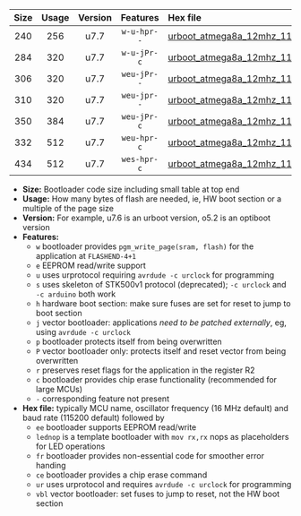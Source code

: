 |Size|Usage|Version|Features|Hex file|
|:-:|:-:|:-:|:-:|:--|
|240|256|u7.7|`w-u-hpr--`|[urboot_atmega8a_12mhz_115200bps_lednop_fr_ur.hex](https://raw.githubusercontent.com/stefanrueger/urboot.hex/main/mcus/atmega8a/fcpu_12mhz/115200_bps/urboot_atmega8a_12mhz_115200bps_lednop_fr_ur.hex)|
|284|320|u7.7|`w-u-jPr-c`|[urboot_atmega8a_12mhz_115200bps_lednop_fr_ce_ur_vbl.hex](https://raw.githubusercontent.com/stefanrueger/urboot.hex/main/mcus/atmega8a/fcpu_12mhz/115200_bps/urboot_atmega8a_12mhz_115200bps_lednop_fr_ce_ur_vbl.hex)|
|306|320|u7.7|`weu-jPr--`|[urboot_atmega8a_12mhz_115200bps_ee_lednop_ur_vbl.hex](https://raw.githubusercontent.com/stefanrueger/urboot.hex/main/mcus/atmega8a/fcpu_12mhz/115200_bps/urboot_atmega8a_12mhz_115200bps_ee_lednop_ur_vbl.hex)|
|310|320|u7.7|`weu-jpr--`|[urboot_atmega8a_12mhz_115200bps_ee_lednop_fr_ur_vbl.hex](https://raw.githubusercontent.com/stefanrueger/urboot.hex/main/mcus/atmega8a/fcpu_12mhz/115200_bps/urboot_atmega8a_12mhz_115200bps_ee_lednop_fr_ur_vbl.hex)|
|350|384|u7.7|`weu-jPr-c`|[urboot_atmega8a_12mhz_115200bps_ee_lednop_fr_ce_ur_vbl.hex](https://raw.githubusercontent.com/stefanrueger/urboot.hex/main/mcus/atmega8a/fcpu_12mhz/115200_bps/urboot_atmega8a_12mhz_115200bps_ee_lednop_fr_ce_ur_vbl.hex)|
|332|512|u7.7|`weu-hpr-c`|[urboot_atmega8a_12mhz_115200bps_ee_lednop_fr_ce_ur.hex](https://raw.githubusercontent.com/stefanrueger/urboot.hex/main/mcus/atmega8a/fcpu_12mhz/115200_bps/urboot_atmega8a_12mhz_115200bps_ee_lednop_fr_ce_ur.hex)|
|434|512|u7.7|`wes-hpr-c`|[urboot_atmega8a_12mhz_115200bps_ee_lednop_fr_ce.hex](https://raw.githubusercontent.com/stefanrueger/urboot.hex/main/mcus/atmega8a/fcpu_12mhz/115200_bps/urboot_atmega8a_12mhz_115200bps_ee_lednop_fr_ce.hex)|

- **Size:** Bootloader code size including small table at top end
- **Usage:** How many bytes of flash are needed, ie, HW boot section or a multiple of the page size
- **Version:** For example, u7.6 is an urboot version, o5.2 is an optiboot version
- **Features:**
  + `w` bootloader provides `pgm_write_page(sram, flash)` for the application at `FLASHEND-4+1`
  + `e` EEPROM read/write support
  + `u` uses urprotocol requiring `avrdude -c urclock` for programming
  + `s` uses skeleton of STK500v1 protocol (deprecated); `-c urclock` and `-c arduino` both work
  + `h` hardware boot section: make sure fuses are set for reset to jump to boot section
  + `j` vector bootloader: applications *need to be patched externally*, eg, using `avrdude -c urclock`
  + `p` bootloader protects itself from being overwritten
  + `P` vector bootloader only: protects itself and reset vector from being overwritten
  + `r` preserves reset flags for the application in the register R2
  + `c` bootloader provides chip erase functionality (recommended for large MCUs)
  + `-` corresponding feature not present
- **Hex file:** typically MCU name, oscillator frequency (16 MHz default) and baud rate (115200 default) followed by
  + `ee` bootloader supports EEPROM read/write
  + `lednop` is a template bootloader with `mov rx,rx` nops as placeholders for LED operations
  + `fr` bootloader provides non-essential code for smoother error handing
  + `ce` bootloader provides a chip erase command
  + `ur` uses urprotocol and requires `avrdude -c urclock` for programming
  + `vbl` vector bootloader: set fuses to jump to reset, not the HW boot section
